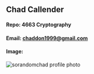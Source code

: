 ## Chad Callender
#### Repo: 4663 Cryptography
#### Email: chaddon1999@gmail.com
#### Image:
![sorandomchad profile photo](C:\Users\chad-\Downloads\IMG-20200623-WA0009)
